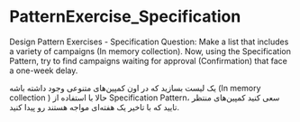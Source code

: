 # PatternExercise_Specification
Design Pattern Exercises - Specification
Question: Make a list that includes a variety of campaigns (In memory collection).
Now, using the Specification Pattern, try to find campaigns waiting for approval (Confirmation) that face a one-week delay.

یک لیست بسازید که در اون کمپین‌های متنوعی وجود داشته باشه (In memory collection ) 
حالا با استفاده از Specification Pattern، سعی کنید کمپین‌های منتظر تایید که با تاخیر یک هفته‌ای مواجه هستند رو پیدا کنید.
